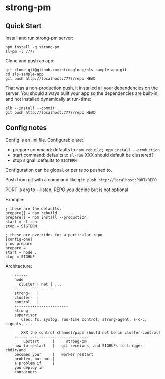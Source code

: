 # strong-pm

## Quick Start

Install and run strong-pm server:

    npm install -g strong-pm
    sl-pm -l 7777

Clone and push an app:

    git clone git@github.com:strongloop/sls-sample-app.git
    cd sls-sample-app
    git push http://localhost:7777/repo HEAD

That was a non-production push, it installed all your dependencies on the
server. You should always built your app so the dependencies are built-in, and
not installed dynamically at run-time:

    slb --install --commit
    git push http://localhost:7777/repo HEAD

## Config notes

Config is an .ini file. Configurable are:

- prepare command: defaults to `npm rebuild; npm install --production`
- start command: defaults to `sl-run` XXX should default be clustered?
- stop signal: defaults to `SIGTERM`

Configuration can be global, or per repo pushed to.

Push from git with a command like `git push http://localhost:PORT/REPO`

PORT is arg to --listen, REPO you decide but is not optional

Example:

    ; these are the defaults:
    prepare[] = npm rebuild
    prepare[] = npm install --production
    start = sl-run
    stop = SIGTERM

    ; these are overrides for a particular repo
    [config-one]
    ; no prepare
    prepare =
    start = node .
    stop = SIGHUP


Architecture:

        ------
        node
          cluster | net | ...
        ------------------
        strong-   |
        cluster-  |
        control   |
        ------------------------
        strong-
        supervisor
           uses: fs, syslog, run-time control, strong-agent, s-c-c, signals, ...
        
           XXX the control channel/pipe should not be in cluster-control!
        ---------------------------------
            upstart      |     strong-pm    
        how to restart   |   git receives, and SIGHUPs to trigger chdir/and
        becomes your     |   worker restart
        problem, but not |
        a problem if     |
        you deploy in
        containers
